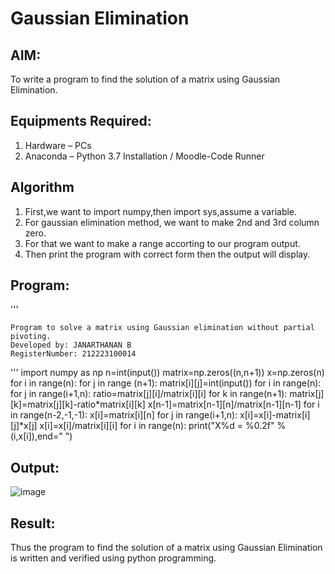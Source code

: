 # Gaussian Elimination

## AIM:
To write a program to find the solution of a matrix using Gaussian Elimination.

## Equipments Required:
1. Hardware – PCs
2. Anaconda – Python 3.7 Installation / Moodle-Code Runner

## Algorithm
1. First,we want to import numpy,then import sys,assume a variable.
2. For gaussian elimination method, we want to make 2nd and 3rd column zero.
3. For that we want to make a range accorting to our program output.
4. Then print the program with correct form then the output will display.


## Program:
'''

    Program to solve a matrix using Gaussian elimination without partial pivoting.
    Developed by: JANARTHANAN B
    RegisterNumber: 212223100014

'''
   import numpy as np
   n=int(input())
   matrix=np.zeros((n,n+1))
   x=np.zeros(n)
   for i in range(n):
      for j in range (n+1):
         matrix[i][j]=int(input())
   for i in range(n):
      for j in range(i+1,n):
         ratio=matrix[j][i]/matrix[i][i]
         for k in range(n+1):
             matrix[j][k]=matrix[j][k]-ratio*matrix[i][k]
   x[n-1]=matrix[n-1][n]/matrix[n-1][n-1]
   for i in range(n-2,-1,-1):
      x[i]=matrix[i][n]
      for j in range(i+1,n):
          x[i]=x[i]-matrix[i][j]*x[j]
      x[i]=x[i]/matrix[i][i]
    for i in range(n):
        print("X%d = %0.2f" %(i,x[i]),end=" ")
        

## Output:
![image](https://github.com/jokerjana/Gaussian/assets/147173630/aa10574d-51f5-4de1-b7df-78c8d2be4e93)



## Result:
Thus the program to find the solution of a matrix using Gaussian Elimination is written and verified using python programming.

